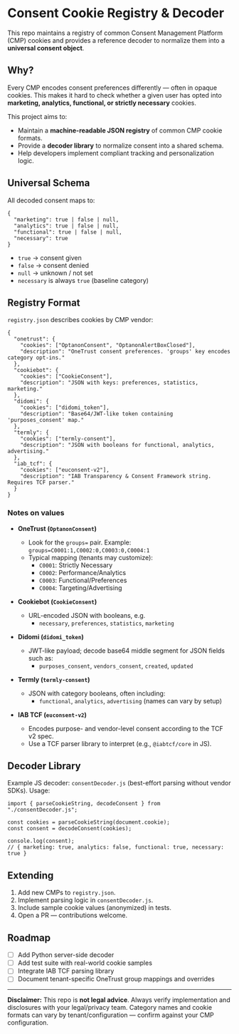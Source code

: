 # Consent Cookie Registry & Decoder

This repo maintains a registry of common Consent Management Platform (CMP) cookies and provides a reference decoder to normalize them into a **universal consent object**.

## Why?

Every CMP encodes consent preferences differently — often in opaque cookies. This makes it hard to check whether a given user has opted into **marketing, analytics, functional, or strictly necessary** cookies.

This project aims to:

- Maintain a **machine-readable JSON registry** of common CMP cookie formats.
- Provide a **decoder library** to normalize consent into a shared schema.
- Help developers implement compliant tracking and personalization logic.

## Universal Schema

All decoded consent maps to:

    {
      "marketing": true | false | null,
      "analytics": true | false | null,
      "functional": true | false | null,
      "necessary": true
    }

- `true` → consent given
- `false` → consent denied
- `null` → unknown / not set
- `necessary` is always `true` (baseline category)

## Registry Format

`registry.json` describes cookies by CMP vendor:

    {
      "onetrust": {
        "cookies": ["OptanonConsent", "OptanonAlertBoxClosed"],
        "description": "OneTrust consent preferences. 'groups' key encodes category opt-ins."
      },
      "cookiebot": {
        "cookies": ["CookieConsent"],
        "description": "JSON with keys: preferences, statistics, marketing."
      },
      "didomi": {
        "cookies": ["didomi_token"],
        "description": "Base64/JWT-like token containing 'purposes_consent' map."
      },
      "termly": {
        "cookies": ["termly-consent"],
        "description": "JSON with booleans for functional, analytics, advertising."
      },
      "iab_tcf": {
        "cookies": ["euconsent-v2"],
        "description": "IAB Transparency & Consent Framework string. Requires TCF parser."
      }
    }

### Notes on values

- **OneTrust (`OptanonConsent`)**

  - Look for the `groups=` pair. Example: `groups=C0001:1,C0002:0,C0003:0,C0004:1`
  - Typical mapping (tenants may customize):
    - `C0001`: Strictly Necessary
    - `C0002`: Performance/Analytics
    - `C0003`: Functional/Preferences
    - `C0004`: Targeting/Advertising

- **Cookiebot (`CookieConsent`)**

  - URL-encoded JSON with booleans, e.g.
    - `necessary`, `preferences`, `statistics`, `marketing`

- **Didomi (`didomi_token`)**

  - JWT-like payload; decode base64 middle segment for JSON fields such as:
    - `purposes_consent`, `vendors_consent`, `created`, `updated`

- **Termly (`termly-consent`)**

  - JSON with category booleans, often including:
    - `functional`, `analytics`, `advertising` (names can vary by setup)

- **IAB TCF (`euconsent-v2`)**
  - Encodes purpose- and vendor-level consent according to the TCF v2 spec.
  - Use a TCF parser library to interpret (e.g., `@iabtcf/core` in JS).

## Decoder Library

Example JS decoder: `consentDecoder.js` (best-effort parsing without vendor SDKs). Usage:

    import { parseCookieString, decodeConsent } from "./consentDecoder.js";

    const cookies = parseCookieString(document.cookie);
    const consent = decodeConsent(cookies);

    console.log(consent);
    // { marketing: true, analytics: false, functional: true, necessary: true }

## Extending

1. Add new CMPs to `registry.json`.
2. Implement parsing logic in `consentDecoder.js`.
3. Include sample cookie values (anonymized) in tests.
4. Open a PR — contributions welcome.

## Roadmap

- [ ] Add Python server-side decoder
- [ ] Add test suite with real-world cookie samples
- [ ] Integrate IAB TCF parsing library
- [ ] Document tenant-specific OneTrust group mappings and overrides

---

**Disclaimer:** This repo is **not legal advice**. Always verify implementation and disclosures with your legal/privacy team. Category names and cookie formats can vary by tenant/configuration — confirm against your CMP configuration.
